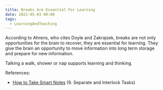 ```yaml
---
title: Breaks Are Essential For Learning
date: 2021-05-03 00:00
tags:
  - LearningAndTeaching
---
```


According to Ahrens, who cites Doyle and Zakrajsek, breaks are not only opportunities for the brain to recover, they are essential for learning. They give the brain an opportunity to move information into long term storage and prepare for new information.

Talking a walk, shower or nap supports learning and thinking.

References:

* [How to Take Smart Notes](How%20to%20Take%20Smart%20Notes) (9. Separate and Interlock Tasks)